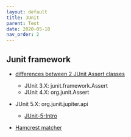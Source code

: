 ```yaml
---
layout: default
title: JUnit
parent: Test
date: 2020-05-18
nav_order: 2
---
```


## Junit framework

- [differences between 2 JUnit Assert classes](https://stackoverflow.com/a/291074)
  - JUnit 3.X: junit.framework.Assert
  - JUnit 4.X: org.junit.Assert
- JUnit 5.X: org.junit.jupiter.api
  - [JUnit-5-Intro](https://javacan.tistory.com/entry/JUnit-5-Intro)

- [Hamcrest matcher](https://www.lesstif.com/java/hamcrest-junit-test-case-18219426.html)

